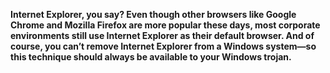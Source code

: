 
**Internet Explorer, you say? Even though other browsers like Google
Chrome and Mozilla Firefox are more popular these days, most corporate
environments still use Internet Explorer as their default browser. And of
course, you can’t remove Internet Explorer from a Windows system—so this
technique should always be available to your Windows trojan.**
